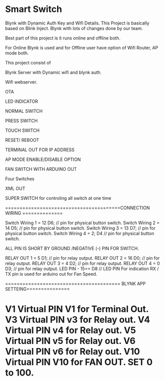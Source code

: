 # Smart Switch

Blynk with Dynamic Auth Key and Wifi Details.
This Project is basically based on Blink Inject.
Blynk with lots of changes done by our team.

<p>Best part of this project is it runs online and offline both.</p>
<p>For Online Blynk is used and for Offline user have option of Wifi Router, AP mode both.</p>

<p>This project consist of</p> 
<p>Blynk Server with Dynamic wifi and blynk auth.</p>
<p>Wifi webserver. </p>
<p>OTA</p>
<p>LED INDICATOR</p>
<p>NORMAL SWITCH</p>
<p>PRESS SWITCH</p>
<p>TOUCH SWITCH</p>
<p>RESET/ REBOOT</p>
<p>TERMINAL OUT FOR IP ADDRESS</p>
<p>AP MODE ENABLE/DISABLE OPTION</p>
<p>FAN SWITCH WITH ARDUINO OUT</p>
<p>Four Switches</p>
<p>XML OUT</p>
<p>SUPER SWITCH for controling all switch at one time</p>

========================================CONNECTION WIRING ==============

 Switch Wiring 1 = 12 D6;      // pin for physical button switch.
 Switch Wiring 2 = 14 D5;      // pin for physical button switch.
 Switch Wiring 3 = 13 D7;      // pin for physical button switch.
 Switch Wiring 4 = 2; D4      // pin for physical button switch.

ALL PIN IS SHORT BY GROUND /NEGATIVE (-) PIN FOR SWITCH.

 RELAY OUT 1 =  5   D1;      // pin for relay output.
 RELAY OUT 2 =  16  D0;      // pin for relay output.
 RELAY OUT 3 =  4   D2;      // pin for relay output.
 RELAY OUT 4 =  0   D3;      // pin for relay output.
 LED PIN - 15== D8       //  LED PIN For indication
 RX / TX pin is used for arduino out for Fan Speed.
 

======================================== BLYNK APP SETTEING===============

V1 Virtual PIN V1 for Terminal Out.
V3 Virtual PIN v3 for Relay out.
V4 Virtual PIN v4 for Relay out.
V5 Virtual PIN v5 for Relay out.
V6 Virtual PIN v6 for Relay out.
V10 Virtual PIN V10 for FAN OUT. SET 0 to 100.
=============================================================================
